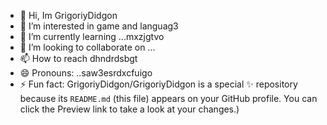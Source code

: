 - 👋 Hi, Im GrigoriyDidgon
- 👀 I’m interested in game and languag3
- 🌱 I’m currently learning ...mxzjgtvo
- 💞️ I’m looking to collaborate on ...
- 📫 How to reach dhndrdsbgt
- 😄 Pronouns: ..saw3esrdxcfuigo
- ⚡ Fun fact:
GrigoriyDidgon/GrigoriyDidgon is a special ✨ repository because its `README.md` (this file) appears on your GitHub profile.
You can click the Preview link to take a look at your changes.)
